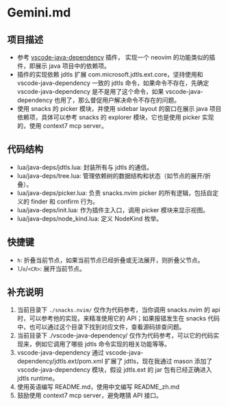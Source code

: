 # Gemini.md

## 项目描述

- 参考 [vscode-java-dependency](https://github.com/microsoft/vscode-java-dependency) 插件， 实现一个 neovim 的功能类似的插件，即展示 java 项目中的依赖项。
- 插件的实现依赖 jdtls 扩展 com.microsoft.jdtls.ext.core，坚持使用和 vscode-java-dependency 一致的 jdtls 命令，如果命令不存在，先确定 vscode-java-dependency 是不是用了这个命令，如果 vscode-java-dependency 也用了，那么督促用户解决命令不存在的问题。
- 使用 snacks 的 picker 模块，并使用 sidebar layout 的窗口在展示 java 项目依赖项，具体可以参考 snacks 的 explorer 模块，它也是使用 picker 实现的，使用 context7 mcp server。

## 代码结构

- lua/java-deps/jdtls.lua: 封装所有与 jdtls 的通信。
- lua/java-deps/tree.lua: 管理依赖树的数据结构和状态（如节点的展开/折叠）。
- lua/java-deps/picker.lua: 负责 snacks.nvim picker 的所有逻辑，包括自定义的 finder 和 confirm 行为。
- lua/java-deps/init.lua: 作为插件主入口，调用 picker 模块来显示视图。
- lua/java-deps/node_kind.lua: 定义 NodeKind 枚举。

## 快捷键

- `h`: 折叠当前节点，如果当前节点已经折叠或无法展开，则折叠父节点。
- `l`/`o`/`<CR>`: 展开当前节点。

## 补充说明

1. 当前目录下 `./snacks.nvim/` 仅作为代码参考，当你调用 snacks.nvim 的 api 时，可以参考他的实现，来精准使用它的 API；如果报错发生在 snacks 代码中，也可以通过这个目录下找到对应文件，查看源码排查问题。
1. 当前目录下 ./vscode-java-dependency/ 仅作为代码参考，可以它的代码实现来，例如它调用了哪些 jdtls 命令实现的相关功能等等。
1. vscode-java-dependency 通过 vscode-java-dependency/jdtls.ext/pom.xml 扩展了 jdtls，现在我通过 mason 添加了 vscode-java-dependency 模块，假设 jdtls.ext 的 jar 包有已经正确进入 jdtls runtime。
1. 使用英语编写 README.md，使用中文编写 README_zh.md
1. 鼓励使用 context7 mcp server，避免瞎猜 API 接口。

